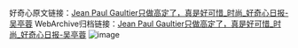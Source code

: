 好奇心原文链接：[Jean Paul Gaultier只做高定了，真是好可惜_时尚_好奇心日报-吴亭蓉](https://www.qdaily.com/articles/2410.html)
WebArchive归档链接：[Jean Paul Gaultier只做高定了，真是好可惜_时尚_好奇心日报-吴亭蓉](http://web.archive.org/web/20180218014734/http://www.qdaily.com:80/articles/2410.html)
![image](http://ww3.sinaimg.cn/large/007d5XDply1g3vc0rpgvej30u09cwb29)